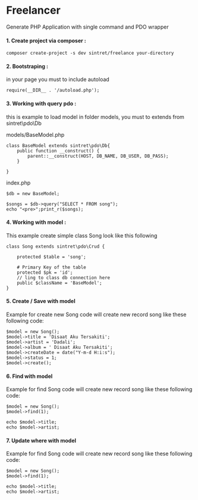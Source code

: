 Freelancer
============================

Generate PHP Application with single command and PDO wrapper

#### 1. Create project via composer :
```
composer create-project -s dev sintret/freelance your-directory
```

#### 2. Bootstraping :
in your page you must to include autoload
```
require(__DIR__ . '/autoload.php');
```

#### 3. Working with query pdo :
this is example to load model in folder models, you must to extends from sintret\pdo\Db

models/BaseModel.php
```
class BaseModel extends sintret\pdo\Db{
    public function __construct() {
        parent::__construct(HOST, DB_NAME, DB_USER, DB_PASS);
    }
    
} 
```
index.php
```
$db = new BaseModel;

$songs = $db->query("SELECT * FROM song");
echo "<pre>";print_r($songs);
```


#### 4. Working with model :
This example  create simple class Song look like this following
```
class Song extends sintret\pdo\Crud {

    protected $table = 'song';

    # Primary Key of the table
    protected $pk = 'id';
    // ling to class db connection here 
    public $className = 'BaseModel';
}
```

#### 5. Create / Save with model
Example for create new Song code will create new record song like these following code:
```
$model = new Song();
$model->title = 'Disaat Aku Tersakiti';
$model->artist = 'Dadali';
$model->album = ' Disaat Aku Tersakiti';
$model->createDate = date("Y-m-d H:i:s");
$model->status = 1;
$model->create();
```

#### 6. Find with model
Example for find  Song code will create new record song like these following code:
```
$model = new Song();
$model->find(1);

echo $model->title;
echo $model->artist;
```

#### 7. Update where with model
Example for find  Song code will create new record song like these following code:
```
$model = new Song();
$model->find(1);

echo $model->title;
echo $model->artist;
```